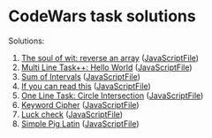# CodeWars task solutions

Solutions:
1. [The soul of wit: reverse an array](https://www.codewars.com/kata/reverse-it-quickly) ([JavaScriptFile](https://github.com/i0rdan/codewars-tasks/blob/main/solutions/reverse-array.js))
2. [Multi Line Task++: Hello World](https://www.codewars.com/kata/5935558a32fb828aad001213) ([JavaScriptFile](https://github.com/i0rdan/codewars-tasks/blob/main/solutions/multi-line-hello-world.js))
3. [Sum of Intervals](https://www.codewars.com/kata/52b7ed099cdc285c300001cd) ([JavaScriptFile](https://github.com/i0rdan/codewars-tasks/blob/main/solutions/sum-of-intervals.js))
4. [If you can read this](https://www.codewars.com/kata/586538146b56991861000293) ([JavaScriptFile](https://github.com/i0rdan/codewars-tasks/blob/main/solutions/if-you-can-read-this.js))
5. [One Line Task: Circle Intersection](https://www.codewars.com/kata/5908242330e4f567e90000a3) ([JavaScriptFile](https://github.com/i0rdan/codewars-tasks/blob/main/solutions/one-line-circle-intersection.js))
6. [Keyword Cipher](https://www.codewars.com/kata/57241cafef90082e270012d8) ([JavaScriptFile](https://github.com/i0rdan/codewars-tasks/blob/main/solutions/keyword-cipher.js))
7. [Luck check](https://www.codewars.com/kata/5314b3c6bb244a48ab00076c) ([JavaScriptFile](https://github.com/i0rdan/codewars-tasks/blob/main/solutions/luck-check.js))
8. [Simple Pig Latin](https://www.codewars.com/kata/6421b8a48b400a02ff70f629) ([JavaScriptFile](https://github.com/i0rdan/codewars-tasks/blob/main/solutions/simple-pig-latin.js))
